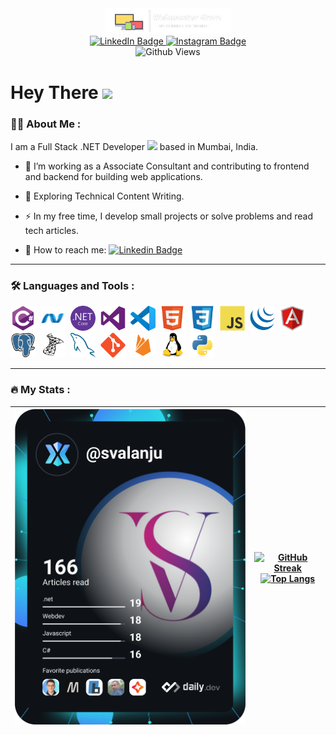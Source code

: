 <div id="header" align="center">
  <a href="https://webmasterguru.in/">
    <img src="/logo.png" width="200"/>
  </a>
  
  <div id="badges">
    <a href="https://www.linkedin.com/in/sameer-valanju-10873b19b">
      <img src="https://img.shields.io/badge/LinkedIn-blue?style=for-the-badge&logo=linkedin&logoColor=white" alt="LinkedIn Badge"/>
    </a>
    <a href="https://www.instagram.com/sameer_valanju">
      <img src="https://img.shields.io/badge/Instagram-red?style=for-the-badge&logo=instagram&logoColor=white" alt="Instagram Badge"/>
    </a>
  </div>

  <img src="https://komarev.com/ghpvc/?username=SValanju&style=flat&color=blue&label=Profile+Views" alt="Github Views"/>
</div>

# Hey There <img src="https://media.giphy.com/media/hvRJCLFzcasrR4ia7z/giphy.gif" width="30px"/>
### 👨‍💻 About Me :
I am a Full Stack .NET Developer <img src="https://media.giphy.com/media/WUlplcMpOCEmTGBtBW/giphy.gif" width="30"> based in Mumbai, India.
- 🔭 I’m working as a Associate Consultant and contributing to frontend and backend for building web applications.

- 🌱 Exploring Technical Content Writing.

- ⚡ In my free time, I develop small projects or solve problems and read tech articles.

- 📧 How to reach me: [![Linkedin Badge](https://img.shields.io/badge/LinkedIn-blue?style=flat&logo=Linkedin&logoColor=white)](https://www.linkedin.com/in/sameer-valanju-10873b19b)

---

### 🛠️ Languages and Tools :
<div>
  <img src="https://github.com/devicons/devicon/blob/55609aa5bd817ff167afce0d965585c92040787a/icons/csharp/csharp-original.svg" title="C#" alt="C#" width="40" height="40"/>&nbsp;
  <img src="https://github.com/devicons/devicon/blob/55609aa5bd817ff167afce0d965585c92040787a/icons/dot-net/dot-net-original.svg" title="DotNet" alt="DotNet" width="40" height="40"/>&nbsp;
  <img src="https://github.com/devicons/devicon/blob/55609aa5bd817ff167afce0d965585c92040787a/icons/dotnetcore/dotnetcore-original.svg" title="DotNet Core" alt="DotNet Core" width="40" height="40"/>&nbsp;
  <img src="https://github.com/devicons/devicon/blob/55609aa5bd817ff167afce0d965585c92040787a/icons/visualstudio/visualstudio-plain.svg" title="Visual Studio" alt="Visual Studio" width="40" height="40"/>&nbsp;
  <img src="https://github.com/devicons/devicon/blob/55609aa5bd817ff167afce0d965585c92040787a/icons/vscode/vscode-original.svg" title="VS Code" alt="VS Code" width="40" height="40"/>&nbsp;
  <img src="https://github.com/devicons/devicon/blob/55609aa5bd817ff167afce0d965585c92040787a/icons/html5/html5-original.svg" title="HTML5" alt="HTML5" width="40" height="40"/>&nbsp;
  <img src="https://github.com/devicons/devicon/blob/55609aa5bd817ff167afce0d965585c92040787a/icons/css3/css3-original.svg" title="CSS3" alt="CSS3" width="40" height="40"/>&nbsp;
  <img src="https://github.com/devicons/devicon/blob/55609aa5bd817ff167afce0d965585c92040787a/icons/javascript/javascript-original.svg" title="JavaScript" alt="JavaScript" width="40" height="40"/>&nbsp;
  <img src="https://github.com/devicons/devicon/blob/55609aa5bd817ff167afce0d965585c92040787a/icons/jquery/jquery-original.svg" title="jQuery" alt="jQuery" width="40" height="40"/>&nbsp;
  <img src="https://github.com/devicons/devicon/blob/55609aa5bd817ff167afce0d965585c92040787a/icons/angularjs/angularjs-original.svg" title="Angular" alt="Angular" width="40" height="40"/>&nbsp;
  <img src="https://github.com/devicons/devicon/blob/55609aa5bd817ff167afce0d965585c92040787a/icons/postgresql/postgresql-original.svg" title="Postgres" alt="Postgres" width="40" height="40"/>&nbsp;
  <img src="https://github.com/devicons/devicon/blob/55609aa5bd817ff167afce0d965585c92040787a/icons/microsoftsqlserver/microsoftsqlserver-plain.svg" title="MS SQL Server" alt="MS SQL Server" width="40" height="40"/>&nbsp;
  <img src="https://github.com/devicons/devicon/blob/55609aa5bd817ff167afce0d965585c92040787a/icons/mysql/mysql-original.svg" title="MySQL" alt="MySQL" width="40" height="40"/>&nbsp;
  <img src="https://github.com/devicons/devicon/blob/55609aa5bd817ff167afce0d965585c92040787a/icons/git/git-original.svg" title="Git" alt="Git" width="40" height="40"/>&nbsp;
  <img src="https://github.com/devicons/devicon/blob/55609aa5bd817ff167afce0d965585c92040787a/icons/firebase/firebase-plain.svg" title="Firebase" alt="Firebase" width="40" height="40"/>&nbsp;
  <img src="https://github.com/devicons/devicon/blob/55609aa5bd817ff167afce0d965585c92040787a/icons/linux/linux-original.svg" title="Linux" alt="Linux" width="40" height="40"/>&nbsp;
  <img src="https://github.com/devicons/devicon/blob/55609aa5bd817ff167afce0d965585c92040787a/icons/python/python-original.svg" title="Python" alt="Python" width="40" height="40"/>&nbsp;
</div>

---

### 🔥 My Stats :
| <a href="https://app.daily.dev/svalanju"><img src="https://github.com/SValanju/SValanju/blob/main/devcard.svg" width="400" alt="Sameer Valanju's Dev Card"/></a> | [![GitHub Streak](https://github-readme-streak-stats.herokuapp.com?user=SValanju&theme=dark&date_format=j%20M%5B%20Y%5D&mode=weekly)](https://git.io/streak-stats) <br /> [![Top Langs](https://github-readme-stats.vercel.app/api/top-langs/?username=SValanju&layout=compact&theme=dark)](https://github.com/anuraghazra/github-readme-stats) |
| --- | --- |
